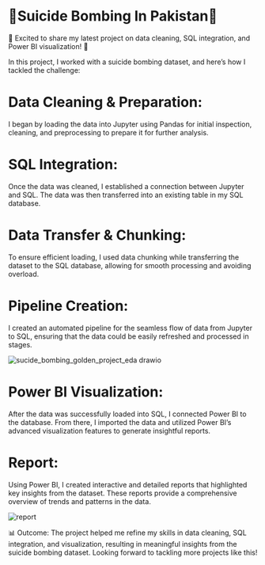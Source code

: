 # **🚀Suicide Bombing In Pakistan🚀**

🚀 Excited to share my latest project on data cleaning, SQL integration, and Power BI visualization! 🚀

In this project, I worked with a suicide bombing dataset, and here’s how I tackled the challenge:

# **Data Cleaning & Preparation:**
  I began by loading the data into Jupyter using Pandas for initial inspection, cleaning, and preprocessing to prepare it for further analysis.

# **SQL Integration:**
  Once the data was cleaned, I established a connection between Jupyter and SQL. The data was then transferred into an existing table in my SQL database.

# **Data Transfer & Chunking:**
  To ensure efficient loading, I used data chunking while transferring the dataset to the SQL database, allowing for smooth processing and avoiding overload.

# **Pipeline Creation:**
  I created an automated pipeline for the seamless flow of data from Jupyter to SQL, ensuring that the data could be easily refreshed and processed in stages. 

  ![sucide_bombing_golden_project_eda drawio](https://github.com/user-attachments/assets/42e52a60-f800-4116-9428-a920106fd149)


# **Power BI Visualization:**
  After the data was successfully loaded into SQL, I connected Power BI to the database. From there, I imported the data and utilized Power BI’s advanced visualization features to          generate insightful reports.

# **Report:**
  Using Power BI, I created interactive and detailed reports that highlighted key insights from the dataset. These reports provide a comprehensive overview of trends and patterns in the    data.
  
  ![report](https://github.com/user-attachments/assets/2ad4ed00-008c-432f-93a2-a817853a5a6a)


📊 Outcome: The project helped me refine my skills in data cleaning, SQL integration, and visualization, resulting in meaningful insights from the suicide bombing dataset. Looking forward to tackling more projects like this!
